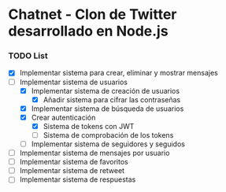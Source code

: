 # Chatnet - Clon de Twitter desarrollado en Node.js

### TODO List


- [X] Implementar sistema para crear, eliminar y mostrar mensajes
- [ ] Implementar sistema de usuarios
    - [X] Implementar sistema de creación de usuarios
        - [X] Añadir sistema para cifrar las contraseñas
    - [X] Implementar sistema de búsqueda de usuarios
    - [X] Crear autenticación
        - [X] Sistema de tokens con JWT
        - [ ] Sistema de comprobación de los tokens
    - [ ] Implementar sistema de seguidores y seguidos
- [ ] Implementar sistema de mensajes por usuario
- [ ] Implementar sistema de favoritos
- [ ] Implementar sistema de retweet
- [ ] Implementar sistema de respuestas
